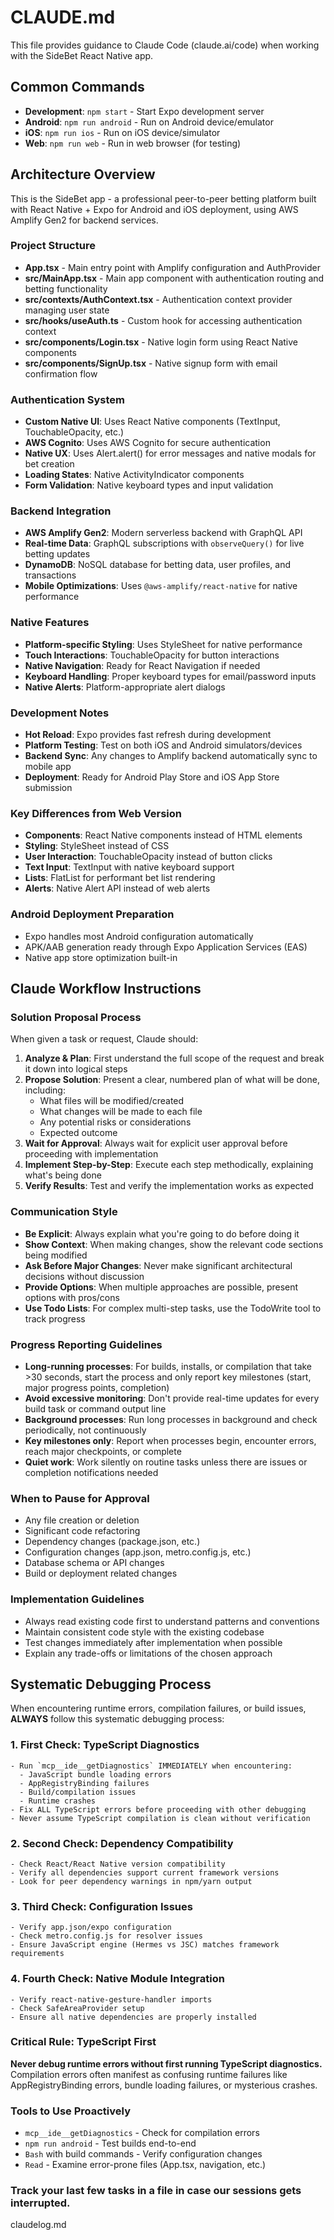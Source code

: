 # CLAUDE.md

This file provides guidance to Claude Code (claude.ai/code) when working with the SideBet React Native app.

## Common Commands

- **Development**: `npm start` - Start Expo development server
- **Android**: `npm run android` - Run on Android device/emulator
- **iOS**: `npm run ios` - Run on iOS device/simulator
- **Web**: `npm run web` - Run in web browser (for testing)

## Architecture Overview

This is the SideBet app - a professional peer-to-peer betting platform built with React Native + Expo for Android and iOS deployment, using AWS Amplify Gen2 for backend services.

### Project Structure
- **App.tsx** - Main entry point with Amplify configuration and AuthProvider
- **src/MainApp.tsx** - Main app component with authentication routing and betting functionality
- **src/contexts/AuthContext.tsx** - Authentication context provider managing user state
- **src/hooks/useAuth.ts** - Custom hook for accessing authentication context  
- **src/components/Login.tsx** - Native login form using React Native components
- **src/components/SignUp.tsx** - Native signup form with email confirmation flow

### Authentication System
- **Custom Native UI**: Uses React Native components (TextInput, TouchableOpacity, etc.)
- **AWS Cognito**: Uses AWS Cognito for secure authentication
- **Native UX**: Uses Alert.alert() for error messages and native modals for bet creation
- **Loading States**: Native ActivityIndicator components
- **Form Validation**: Native keyboard types and input validation

### Backend Integration  
- **AWS Amplify Gen2**: Modern serverless backend with GraphQL API
- **Real-time Data**: GraphQL subscriptions with `observeQuery()` for live betting updates
- **DynamoDB**: NoSQL database for betting data, user profiles, and transactions
- **Mobile Optimizations**: Uses `@aws-amplify/react-native` for native performance

### Native Features
- **Platform-specific Styling**: Uses StyleSheet for native performance
- **Touch Interactions**: TouchableOpacity for button interactions  
- **Native Navigation**: Ready for React Navigation if needed
- **Keyboard Handling**: Proper keyboard types for email/password inputs
- **Native Alerts**: Platform-appropriate alert dialogs

### Development Notes
- **Hot Reload**: Expo provides fast refresh during development
- **Platform Testing**: Test on both iOS and Android simulators/devices
- **Backend Sync**: Any changes to Amplify backend automatically sync to mobile app
- **Deployment**: Ready for Android Play Store and iOS App Store submission

### Key Differences from Web Version
- **Components**: React Native components instead of HTML elements
- **Styling**: StyleSheet instead of CSS
- **User Interaction**: TouchableOpacity instead of button clicks
- **Text Input**: TextInput with native keyboard support
- **Lists**: FlatList for performant bet list rendering
- **Alerts**: Native Alert API instead of web alerts

### Android Deployment Preparation
- Expo handles most Android configuration automatically
- APK/AAB generation ready through Expo Application Services (EAS)
- Native app store optimization built-in

## Claude Workflow Instructions

### Solution Proposal Process
When given a task or request, Claude should:

1. **Analyze & Plan**: First understand the full scope of the request and break it down into logical steps
2. **Propose Solution**: Present a clear, numbered plan of what will be done, including:
   - What files will be modified/created
   - What changes will be made to each file
   - Any potential risks or considerations
   - Expected outcome
3. **Wait for Approval**: Always wait for explicit user approval before proceeding with implementation
4. **Implement Step-by-Step**: Execute each step methodically, explaining what's being done
5. **Verify Results**: Test and verify the implementation works as expected

### Communication Style
- **Be Explicit**: Always explain what you're going to do before doing it
- **Show Context**: When making changes, show the relevant code sections being modified
- **Ask Before Major Changes**: Never make significant architectural decisions without discussion
- **Provide Options**: When multiple approaches are possible, present options with pros/cons
- **Use Todo Lists**: For complex multi-step tasks, use the TodoWrite tool to track progress

### Progress Reporting Guidelines
- **Long-running processes**: For builds, installs, or compilation that take >30 seconds, start the process and only report key milestones (start, major progress points, completion)
- **Avoid excessive monitoring**: Don't provide real-time updates for every build task or command output line
- **Background processes**: Run long processes in background and check periodically, not continuously
- **Key milestones only**: Report when processes begin, encounter errors, reach major checkpoints, or complete
- **Quiet work**: Work silently on routine tasks unless there are issues or completion notifications needed

### When to Pause for Approval
- Any file creation or deletion
- Significant code refactoring
- Dependency changes (package.json, etc.)
- Configuration changes (app.json, metro.config.js, etc.)
- Database schema or API changes
- Build or deployment related changes

### Implementation Guidelines
- Always read existing code first to understand patterns and conventions
- Maintain consistent code style with the existing codebase
- Test changes immediately after implementation when possible
- Explain any trade-offs or limitations of the chosen approach

## Systematic Debugging Process

When encountering runtime errors, compilation failures, or build issues, **ALWAYS** follow this systematic debugging process:

### 1. First Check: TypeScript Diagnostics
```
- Run `mcp__ide__getDiagnostics` IMMEDIATELY when encountering:
  - JavaScript bundle loading errors
  - AppRegistryBinding failures
  - Build/compilation issues
  - Runtime crashes
- Fix ALL TypeScript errors before proceeding with other debugging
- Never assume TypeScript compilation is clean without verification
```

### 2. Second Check: Dependency Compatibility  
```
- Check React/React Native version compatibility
- Verify all dependencies support current framework versions
- Look for peer dependency warnings in npm/yarn output
```

### 3. Third Check: Configuration Issues
```
- Verify app.json/expo configuration
- Check metro.config.js for resolver issues
- Ensure JavaScript engine (Hermes vs JSC) matches framework requirements
```

### 4. Fourth Check: Native Module Integration
```
- Verify react-native-gesture-handler imports
- Check SafeAreaProvider setup
- Ensure all native dependencies are properly installed
```

### Critical Rule: TypeScript First
**Never debug runtime errors without first running TypeScript diagnostics.** Compilation errors often manifest as confusing runtime failures like AppRegistryBinding errors, bundle loading failures, or mysterious crashes.

### Tools to Use Proactively
- `mcp__ide__getDiagnostics` - Check for compilation errors
- `npm run android` - Test builds end-to-end  
- `Bash` with build commands - Verify configuration changes
- `Read` - Examine error-prone files (App.tsx, navigation, etc.)

### Track your last few tasks in a file in case our sessions gets interrupted. 
claudelog.md


